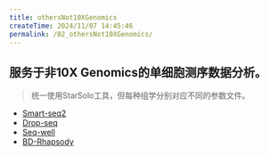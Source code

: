 ```yaml
---
title: othersNot10XGenomics
createTime: 2024/11/07 14:45:46
permalink: /02_othersNot10XGenomics/
---
```


## 服务于非10X Genomics的单细胞测序数据分析。

> 统一使用StarSolo工具，但每种组学分别对应不同的参数文件。

- [Smart-seq2](./Smart-seq2.md)
- [Drop-seq](./Drop-seq.md)
- [Seq-well](./Seq-well.md)
- [BD-Rhapsody](./BD-Rhapsody.md)

